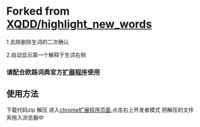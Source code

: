 #  Forked from [XQDD/highlight_new_words]([https://www.runoob.com](https://github.com/XQDD/highlight_new_words))
1.去除删除生词的二次确认

2.自动显示第一个解释于生词右侧
### 请配合欧路词典官方[扩展程序](https://www.eudic.net/v4/en/app/eudic)使用

##  使用方法
下载代码zip
解压
进入[chrome扩展程序页面](chrome://extensions/),点击右上开发者模式
把解压的文件夹拖入浏览器中
